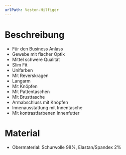 ```yaml
---
urlPath: Veston-Hilfiger
---
```


# Beschreibung

- Für den Business Anlass
- Gewebe mit flacher Optik
- Mittel schwere Qualität
- Slim Fit
- Unifarben
- Mit Reverskragen
- Langarm
- Mit Knöpfen
- Mit Pattentaschen
- Mit Brusttasche
- Armabschluss mit Knöpfen
- Innenausstattung mit Innentasche
- Mit kontrastfarbenen Innenfutter

# Material

- Obermaterial: Schurwolle 98%, Elastan/Spandex 2%
